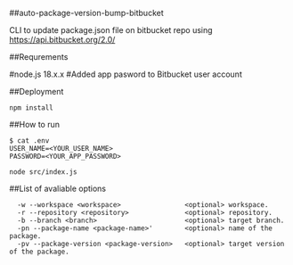 ##auto-package-version-bump-bitbucket

CLI to update package.json file on bitbucket repo using https://api.bitbucket.org/2.0/

##Requrements

#node.js 18.x.x
#Added app pasword to Bitbucket user account

##Deployment

`npm install`

##How to run

```
$ cat .env
USER_NAME=<YOUR_USER_NAME>
PASSWORD=<YOUR_APP_PASSWORD>
```

`node src/index.js`

##List of avaliable options

```Options:
  -w --workspace <workspace>                <optional> workspace.
  -r --repository <repository>              <optional> repository.
  -b --branch <branch>                      <optional> target branch.
  -pn --package-name <package-name>'        <optional> name of the package.
  -pv --package-version <package-version>   <optional> target version of the package.
```

